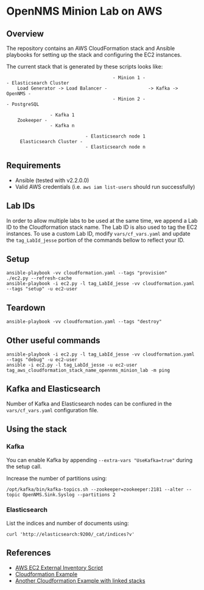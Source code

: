 # OpenNMS Minion Lab on AWS

## Overview

The repository contains an AWS CloudFormation stack and Ansible playbooks for setting up the stack and configuring the EC2 instances.

The current stack that is generated by these scripts looks like:

```
                                       - Minion 1 -                       - Elasticsearch Cluster
    Load Generator -> Load Balancer -               -> Kafka -> OpenNMS -
                                       - Minion 2 -                       - PostgreSQL
```

```
                - Kafka 1
    Zookeeper -
                - Kafka n
```

```
                             - Elasticsearch node 1
     Elasticsearch Cluster -
                             - Elasticsearch node n
```

## Requirements

* Ansible (tested with v2.2.0.0)
* Valid AWS credentials (i.e. `aws iam list-users` should run successfully)

## Lab IDs

In order to allow multiple labs to be used at the same time, we append a Lab ID to the Cloudformation stack name.
The Lab ID is also used to tag the EC2 instances.
To use a custom Lab ID, modify `vars/cf_vars.yaml` and update the `tag_LabId_jesse` portion of the commands bellow to reflect your ID.

## Setup

    ansible-playbook -vv cloudformation.yaml --tags "provision"
    ./ec2.py --refresh-cache
    ansible-playbook -i ec2.py -l tag_LabId_jesse -vv cloudformation.yaml --tags "setup" -u ec2-user

## Teardown

    ansible-playbook -vv cloudformation.yaml --tags "destroy"

## Other useful commands

    ansible-playbook -i ec2.py -l tag_LabId_jesse -vv cloudformation.yaml --tags "debug" -u ec2-user
    ansible -i ec2.py -l tag_LabId_jesse -u ec2-user tag_aws_cloudformation_stack_name_opennms_minion_lab -m ping

## Kafka and Elasticsearch

Number of Kafka and Elasticsearch nodes can be confiured in the `vars/cf_vars.yaml` configuration file.

## Using the stack

### Kafka

You can enable Kafka by appending `--extra-vars "UseKafka=true"` during the setup call.

Increase the number of partitions using:

    /opt/kafka/bin/kafka-topics.sh --zookeeper=zookeeper:2181 --alter --topic OpenNMS.Sink.Syslog --partitions 2

### Elasticsearch

List the indices and number of documents using:

    curl 'http://elasticsearch:9200/_cat/indices?v'

## References

* [AWS EC2 External Inventory Script](http://docs.ansible.com/ansible/intro_dynamic_inventory.html#example-aws-ec2-external-inventory-script)
* [Cloudformation Example]( https://github.com/ansible/ansible-examples/blob/master/language_features/cloudformation.yaml)
* [Another Cloudformation Example with linked stacks](http://odecee.com.au/cloudformation-and-ansible/)
